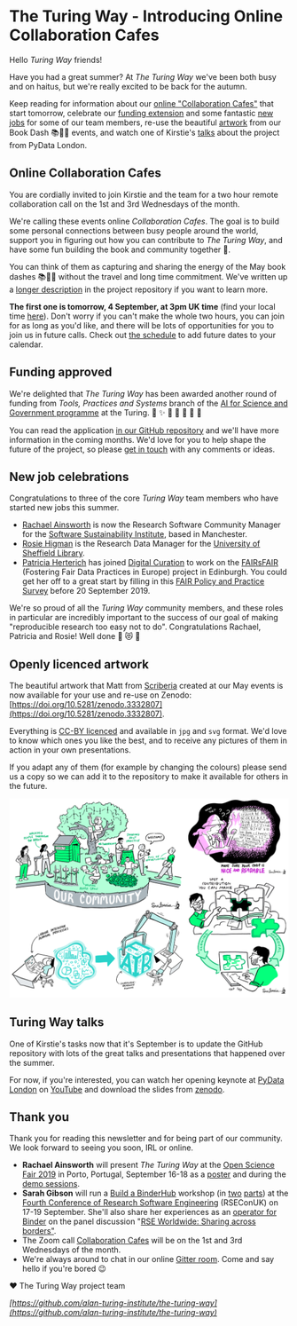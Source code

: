 # The Turing Way - Introducing Online Collaboration Cafes

Hello *Turing Way* friends!

Have you had a great summer?
At *The Turing Way* we've been both busy and on haitus, but we're really excited to be back for the autumn.

Keep reading for information about our [online "Collaboration Cafes"](#online-collaboration-cafes) that start tomorrow, celebrate our [funding extension](#funding-approved) and some fantastic [new jobs](#new-job-celebrations) for some of our team members, re-use the beautiful [artwork](#openly-licenced-artwork) from our Book Dash 📚💨💨 events, and watch one of Kirstie's [talks](#turing-way-talks) about the project from PyData London.

## Online Collaboration Cafes

You are cordially invited to join Kirstie and the team for a two hour remote collaboration call on the 1st and 3rd Wednesdays of the month.

We're calling these events online *Collaboration Cafes*.
The goal is to build some personal connections between busy people around the world, support you in figuring out how you can contribute to *The Turing Way*, and have some fun building the book and community together 💖.

You can think of them as capturing and sharing the energy of the May book dashes 📚💨💨 without the travel and long time commitment.
We've written up a [longer description](https://github.com/alan-turing-institute/the-turing-way/blob/master/project_management/online-collaboration-cafe.md) in the project repository if you want to learn more.

**The first one is tomorrow, 4 September, at 3pm UK time** (find your local time [here](https://arewemeetingyet.com/London/2019-09-04/15:00/TuringWay-CollaborationCafe)).
Don't worry if you can't make the whole two hours, you can join for as long as you'd like, and there will be lots of opportunities for you to join us in future calls.
Check out [the schedule](https://github.com/alan-turing-institute/the-turing-way/blob/master/project_management/online-collaboration-cafe.md#dates-and-start-times) to add future dates to your calendar.

## Funding approved

We're delighted that *The Turing Way* has been awarded another round of funding from _Tools, Practices and Systems_ branch of the [AI for Science and Government programme](https://www.turing.ac.uk/research/ai-science-engineering-health-and-government) at the Turing.
🎉 ✨ 💃 🕺 🚀 🌟 🙌

You can read the application [in our GitHub repository](https://github.com/alan-turing-institute/the-turing-way/blob/master/project_management/tps-funding-application-20190429.md) and we'll
have more information in the coming months.
We'd love for you to help shape the future of the project, so please [get in touch](https://github.com/alan-turing-institute/the-turing-way/blob/master/CONTRIBUTING.md#get-in-touch) with any comments or ideas.

## New job celebrations

Congratulations to three of the core *Turing Way* team members who have started new jobs this summer.

* [Rachael Ainsworth](https://twitter.com/rachaelevelyn) is now the Research Software Community Manager for the [Software Sustainability Institute](https://twitter.com/SoftwareSaved), based in Manchester.
* [Rosie Higman](https://twitter.com/RosieHLib) is the Research Data Manager for the [University of Sheffield Library](https://www.sheffield.ac.uk/library).
* [Patricia Herterich](https://twitter.com/PHerterich) has joined [Digital Curation](http://www.dcc.ac.uk/) to work on the [FAIRsFAIR](https://www.fairsfair.eu/) (Fostering Fair Data Practices in Europe) project in Edinburgh.
  You could get her off to a great start by filling in this [FAIR Policy and Practice Survey](https://ec.europa.eu/eusurvey/runner/FAIR_Policy_and_Practice_Survey_2019) before 20 September 2019.

We're so proud of all the *Turing Way* community members, and these roles in particular are incredibly important to the success of our goal of making "reproducible research too easy not to do".
Congratulations Rachael, Patricia and Rosie!
Well done 💖 😻 🌈

## Openly licenced artwork

The beautiful artwork that Matt from [Scriberia](http://www.scriberia.co.uk/) created at our May events is now available for your use and re-use on Zenodo: [https://doi.org/10.5281/zenodo.3332807](https://doi.org/10.5281/zenodo.3332807).

Everything is [CC-BY licenced](https://creativecommons.org/licenses/by/4.0) and available in `jpg` and `svg` format.
We'd love to know which ones you like the best, and to receive any pictures of them in action in your own presentations.

If you adapt any of them (for example by changing the colours) please send us a copy so we can add it to the repository to make it available for others in the future.

![A combination of images showing the Turing Way community, the importance of readable code, making a contribution on GitHub and machine readable FAIR data](images/ComboScriberia_ForNewsletter.png)

## Turing Way talks

One of Kirstie's tasks now that it's September is to update the GitHub repository with lots of the great talks and presentations that happened over the summer.

For now, if you're interested, you can watch her opening keynote at [PyData London](https://pydata.org/london2019/) on [YouTube](https://www.youtube.com/watch?v=IG3PcZ6EhiU) and download the slides from [zenodo](https://doi.org/10.5281/zenodo.3333759).

## Thank you

Thank you for reading this newsletter and for being part of our community.
We look forward to seeing you soon, IRL or online.

* **Rachael Ainsworth** will present *The Turing Way* at the [Open Science Fair 2019](https://www.opensciencefair.eu/) in Porto, Portugal, September 16-18 as a [poster](https://github.com/alan-turing-institute/the-turing-way/blob/master/conferences/abstracts/OSF19_Poster_submission.md) and during the [demo sessions](https://www.opensciencefair.eu/demos-2019/the-turing-way-a-handbook-for-reproducible-data-science).
* **Sarah Gibson** will run a [Build a BinderHub](https://github.com/alan-turing-institute/the-turing-way/tree/master/workshops/build-a-binderhub) workshop (in [two](https://rseconuk2019.sched.com/event/QT66/6w3a-build-a-binderhub-for-hosting-reproducible-software-in-the-cloud-part-1) [parts](https://rseconuk2019.sched.com/event/QT6L/6w3b-build-a-binderhub-for-hosting-reproducible-software-in-the-cloud-part-2)) at the [Fourth Conference of Research Software Engineering](https://rseconuk2019.sched.com/) (RSEConUK) on 17-19 September.
  She'll also share her experiences as an [operator for Binder](https://discourse.jupyter.org/t/the-operators-no-binder-isnt-forming-a-rock-band/694) on the panel discussion "[RSE Worldwide: Sharing across borders"](https://rseconuk2019.sched.com/event/QP6S/rse-worldwide-sharing-across-borders#).
* The Zoom call [Collaboration Cafes](https://github.com/alan-turing-institute/the-turing-way/blob/master/project_management/online-collaboration-cafe.md) will be on the 1st and 3rd Wednesdays of the month.
* We're always around to chat in our online [Gitter room](https://gitter.im/alan-turing-institute/the-turing-way).
  Come and say hello if you're bored 😉

❤️ The Turing Way project team

*[https://github.com/alan-turing-institute/the-turing-way](https://github.com/alan-turing-institute/the-turing-way)*
